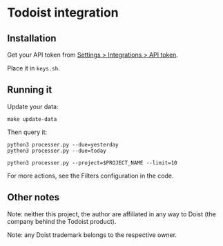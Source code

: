 # Todoist integration

## Installation

Get your API token from [Settings > Integrations > API token](https://todoist.com/prefs/integrations).

Place it in `keys.sh`.

## Running it

Update your data:

```
make update-data
```

Then query it:

```
python3 processer.py --due=yesterday
python3 processer.py --due=today

python3 processer.py --project=$PROJECT_NAME --limit=10
```

For more actions, see the Filters configuration in the code.

## Other notes

Note: neither this project, the author are affiliated in any way to Doist (the company behind the Todoist product).

Note: any Doist trademark belongs to the respective owner.

